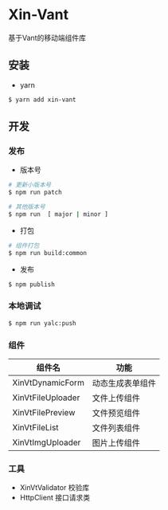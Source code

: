 # Xin-Vant

基于Vant的移动端组件库

## 安装

- yarn

```bash
$ yarn add xin-vant
```

## 开发


### 发布

- 版本号

```bash
# 更新小版本号
$ npm run patch

# 其他版本号
$ npm run  [ major | minor ]
```

- 打包

```bash
# 组件打包
$ npm run build:common
```

- 发布

```bash
$ npm publish
```

### 本地调试
```bash
$ npm run yalc:push
```


### 组件

组件名|功能
---|---
XinVtDynamicForm| 动态生成表单组件
XinVtFileUploader| 文件上传组件
XinVtFilePreview| 文件预览组件
XinVtFileList| 文件列表组件
XinVtImgUploader| 图片上传组件


### 工具

- XinVtValidator 校验库
- HttpClient 接口请求类

